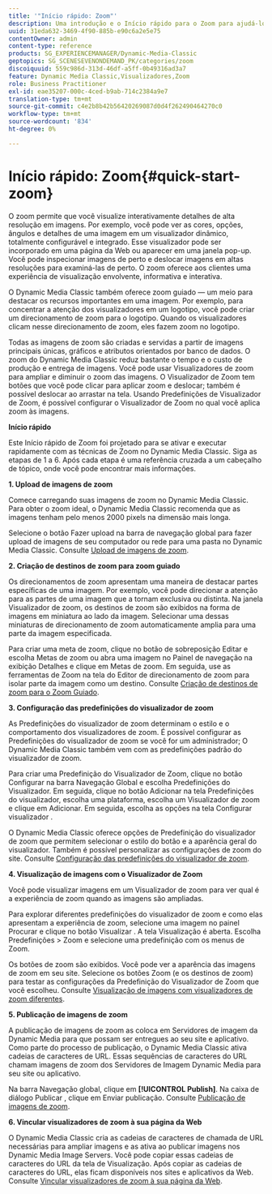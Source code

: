 ```yaml
---
title: '"Início rápido: Zoom"'
description: Uma introdução e o Início rápido para o Zoom para ajudá-lo a ativar e executar rapidamente.
uuid: 31eda632-3469-4f90-885b-e90c6a2e5e75
contentOwner: admin
content-type: reference
products: SG_EXPERIENCEMANAGER/Dynamic-Media-Classic
geptopics: SG_SCENESEVENONDEMAND_PK/categories/zoom
discoiquuid: 559c986d-313d-46df-a5ff-0b49316ad3a7
feature: Dynamic Media Classic,Visualizadores,Zoom
role: Business Practitioner
exl-id: eae35207-000c-4ced-b9ab-714c2384a9e7
translation-type: tm+mt
source-git-commit: c4e2b8b42b56420269087d0d4f262490464270c0
workflow-type: tm+mt
source-wordcount: '834'
ht-degree: 0%

---
```


# Início rápido: Zoom{#quick-start-zoom}

O zoom permite que você visualize interativamente detalhes de alta resolução em imagens. Por exemplo, você pode ver as cores, opções, ângulos e detalhes de uma imagem em um visualizador dinâmico, totalmente configurável e integrado. Esse visualizador pode ser incorporado em uma página da Web ou aparecer em uma janela pop-up. Você pode inspecionar imagens de perto e deslocar imagens em altas resoluções para examiná-las de perto. O zoom oferece aos clientes uma experiência de visualização envolvente, informativa e interativa.

O Dynamic Media Classic também oferece zoom guiado — um meio para destacar os recursos importantes em uma imagem. Por exemplo, para concentrar a atenção dos visualizadores em um logotipo, você pode criar um direcionamento de zoom para o logotipo. Quando os visualizadores clicam nesse direcionamento de zoom, eles fazem zoom no logotipo.

Todas as imagens de zoom são criadas e servidas a partir de imagens principais únicas, gráficos e atributos orientados por banco de dados. O zoom do Dynamic Media Classic reduz bastante o tempo e o custo de produção e entrega de imagens. Você pode usar Visualizadores de zoom para ampliar e diminuir o zoom das imagens. O Visualizador de Zoom tem botões que você pode clicar para aplicar zoom e deslocar; também é possível deslocar ao arrastar na tela. Usando Predefinições de Visualizador de Zoom, é possível configurar o Visualizador de Zoom no qual você aplica zoom às imagens.

**Início rápido**

Este Início rápido de Zoom foi projetado para se ativar e executar rapidamente com as técnicas de Zoom no Dynamic Media Classic. Siga as etapas de 1 a 6. Após cada etapa é uma referência cruzada a um cabeçalho de tópico, onde você pode encontrar mais informações.

**1. Upload de imagens de zoom**

Comece carregando suas imagens de zoom no Dynamic Media Classic. Para obter o zoom ideal, o Dynamic Media Classic recomenda que as imagens tenham pelo menos 2000 pixels na dimensão mais longa.

Selecione o botão Fazer upload na barra de navegação global para fazer upload de imagens de seu computador ou rede para uma pasta no Dynamic Media Classic. Consulte [Upload de imagens de zoom](uploading-zoom-images.md#uploading_zoom_images).

**2. Criação de destinos de zoom para zoom guiado**

Os direcionamentos de zoom apresentam uma maneira de destacar partes específicas de uma imagem. Por exemplo, você pode direcionar a atenção para as partes de uma imagem que a tornam exclusiva ou distinta. Na janela Visualizador de zoom, os destinos de zoom são exibidos na forma de imagens em miniatura ao lado da imagem. Selecionar uma dessas miniaturas de direcionamento de zoom automaticamente amplia para uma parte da imagem especificada.

Para criar uma meta de zoom, clique no botão de sobreposição Editar e escolha Metas de zoom ou abra uma imagem no Painel de navegação na exibição Detalhes e clique em Metas de zoom. Em seguida, use as ferramentas de Zoom na tela do Editor de direcionamento de zoom para isolar parte da imagem como um destino. Consulte [Criação de destinos de zoom para o Zoom Guiado](creating-zoom-targets-guided-zoom.md#creating_zoom_targets_for_guided_zoom).

**3. Configuração das predefinições do visualizador de zoom**

As Predefinições do visualizador de zoom determinam o estilo e o comportamento dos visualizadores de zoom. É possível configurar as Predefinições do visualizador de zoom se você for um administrador; O Dynamic Media Classic também vem com as predefinições padrão do visualizador de zoom.

Para criar uma Predefinição do Visualizador de Zoom, clique no botão Configurar na barra Navegação Global e escolha Predefinições do Visualizador. Em seguida, clique no botão Adicionar na tela Predefinições do visualizador, escolha uma plataforma, escolha um Visualizador de zoom e clique em Adicionar. Em seguida, escolha as opções na tela Configurar visualizador .

O Dynamic Media Classic oferece opções de Predefinição do visualizador de zoom que permitem selecionar o estilo do botão e a aparência geral do visualizador. Também é possível personalizar as configurações de zoom do site. Consulte [Configuração das predefinições do visualizador de zoom](setting-zoom-viewer-presets.md#setting_up_zoom_viewer_presets).

**4. Visualização de imagens com o Visualizador de Zoom**

Você pode visualizar imagens em um Visualizador de zoom para ver qual é a experiência de zoom quando as imagens são ampliadas.

Para explorar diferentes predefinições do visualizador de zoom e como elas apresentam a experiência de zoom, selecione uma imagem no painel Procurar e clique no botão Visualizar . A tela Visualização é aberta. Escolha Predefinições > Zoom e selecione uma predefinição com os menus de Zoom.

Os botões de zoom são exibidos. Você pode ver a aparência das imagens de zoom em seu site. Selecione os botões Zoom (e os destinos de zoom) para testar as configurações da Predefinição do Visualizador de Zoom que você escolheu. Consulte [Visualização de imagens com visualizadores de zoom diferentes](previewing-image-assets-different-zoom.md#previewing_image_assets_with_different_zoom_viewers).

**5. Publicação de imagens de zoom**

A publicação de imagens de zoom as coloca em Servidores de imagem da Dynamic Media para que possam ser entregues ao seu site e aplicativo. Como parte do processo de publicação, o Dynamic Media Classic ativa cadeias de caracteres de URL. Essas sequências de caracteres do URL chamam imagens de zoom dos Servidores de Imagem Dynamic Media para seu site ou aplicativo.

Na barra Navegação global, clique em **[!UICONTROL Publish]**. Na caixa de diálogo Publicar , clique em Enviar publicação. Consulte [Publicação de imagens de zoom](publishing-zoom-images.md#publishing_zoom_images).

**6. Vincular visualizadores de zoom à sua página da Web**

O Dynamic Media Classic cria as cadeias de caracteres de chamada de URL necessárias para ampliar imagens e as ativa ao publicar imagens nos Dynamic Media Image Servers. Você pode copiar essas cadeias de caracteres do URL da tela de Visualização. Após copiar as cadeias de caracteres do URL, elas ficam disponíveis nos sites e aplicativos da Web. Consulte [Vincular visualizadores de zoom à sua página da Web](linking-zoom-viewers-web-pages.md#linking_zoom_viewers_to_your_web_pages).
